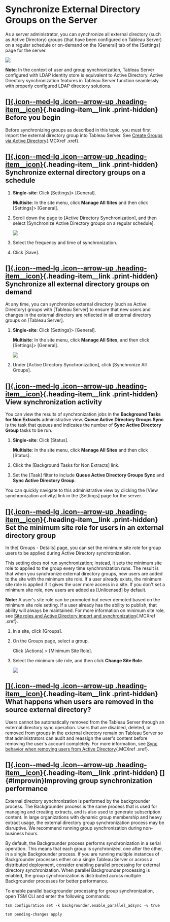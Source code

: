 
Synchronize External Directory Groups on the Server
===================================================
As a server administrator, you can synchronize all external directory
(such as Active Directory) groups (that have been configured on Tableau
Server) on a regular schedule or on-demand on the [General]
tab of the [Settings] page for the server.

![](./Synchronize%20External%20Directory%20Groups%20on%20the%20Server%20-%20Tableau_files/groups_adsync_globalsettings.png)

**Note**: In the context of user and group synchronization, Tableau
Server configured with LDAP identity store is equivalent to Active
Directory. Active Directory synchronization features in Tableau Server
function seamlessly with properly configured LDAP directory solutions.

<div>

[[]{.icon--med-lg .icon--arrow-up .heading-item__icon}](https://help.tableau.com/current/server/en-us/groups_globalsync.htm#){.heading-item__link .print-hidden} Before you begin
---------------------------------------------------------------------------------------------------------------------------------------------------------------------------------

</div>

Before synchronizing groups as described in this topic, you must first
import the external directory group into Tableau Server. See [Create
Groups via Active
Directory](https://help.tableau.com/current/server/en-us/groups_create_ad.htm){.MCXref
.xref}.

<div>

[[]{.icon--med-lg .icon--arrow-up .heading-item__icon}](https://help.tableau.com/current/server/en-us/groups_globalsync.htm#){.heading-item__link .print-hidden} Synchronize external directory groups on a schedule
--------------------------------------------------------------------------------------------------------------------------------------------------------------------------------------------------------------------

</div>

1.  **Single-site**: Click [Settings]\>
    [General].

    **Multisite**: In the site menu, click **Manage All Sites** and then
    click [Settings]\> [General].

2.  Scroll down the page to [Active Directory
    Synchronization], and then select [Synchronize Active
    Directory groups on a regular schedule].

    ![](./Synchronize%20External%20Directory%20Groups%20on%20the%20Server%20-%20Tableau_files/groups_adsync_globalsettings_schedule.png)

3.  Select the frequency and time of synchronization.

4.  Click [Save].

<div>

[[]{.icon--med-lg .icon--arrow-up .heading-item__icon}](https://help.tableau.com/current/server/en-us/groups_globalsync.htm#){.heading-item__link .print-hidden} Synchronize all external directory groups on demand
--------------------------------------------------------------------------------------------------------------------------------------------------------------------------------------------------------------------

</div>

At any time, you can synchronize external directory (such as Active
Directory) groups with [Tableau Server] to ensure
that new users and changes in the external directory are reflected in
all external directory groups on [Tableau
Server].

1.  **Single-site**: Click [Settings]\>
    [General].

    **Multisite**: In the site menu, click **Manage All Sites**, and
    then click [Settings]\> [General].

    ![](./Synchronize%20External%20Directory%20Groups%20on%20the%20Server%20-%20Tableau_files/groups_adsync_globalsettings_manual.png)

2.  Under [Active Directory Synchronization], click
    [Synchronize All Groups].

<div>

[[]{.icon--med-lg .icon--arrow-up .heading-item__icon}](https://help.tableau.com/current/server/en-us/groups_globalsync.htm#){.heading-item__link .print-hidden} View synchronization activity
----------------------------------------------------------------------------------------------------------------------------------------------------------------------------------------------

</div>

You can view the results of synchronization jobs in the **Background
Tasks for Non Extracts** administrative view. **Queue Active Directory
Groups Sync** is the task that queues and indicates the number of **Sync
Active Directory Group** tasks to be run.

1.  **Single-site**: Click [Status].

    **Multisite**: In the site menu, click **Manage All Sites** and then
    click [Status].

2.  Click the [Background Tasks for Non Extracts] link.

3.  Set the [Task] filter to include **Queue Active
    Directory Groups Sync** and **Sync Active Directory Group**.

You can quickly navigate to this administrative view by clicking the
[View synchronization activity] link in the
[Settings] page for the server.

<div>

[[]{.icon--med-lg .icon--arrow-up .heading-item__icon}](https://help.tableau.com/current/server/en-us/groups_globalsync.htm#){.heading-item__link .print-hidden} Set the minimum site role for users in an external directory group
-----------------------------------------------------------------------------------------------------------------------------------------------------------------------------------------------------------------------------------

</div>

In the[ Groups - Details] page, you can set the minimum site
role for group users to be applied during Active Directory
synchronization.

This setting does not run synchronization; instead, it sets the minimum
site role to applied to the group every time synchronization runs. The
result is that when you synchronize external directory groups, new users
are added to the site with the minimum site role. If a user already
exists, the minimum site role is applied if it gives the user more
access in a site. If you don\'t set a minimum site role, new users are
added as [Unlicensed] by default.

**Note:** A user\'s site role can be promoted but never demoted based on
the minimum site role setting. If a user already has the ability to
publish, that ability will always be maintained. For more information on
minimum site role, see [Site roles and Active Directory import and
synchronization](https://help.tableau.com/current/server/en-us/users_site_roles.htm#MinSiteRoleImport){.MCXref
.xref}.

1.  In a site, click [Groups].

2.  On the Groups page, select a group.

    Click [Actions] \> [Minimum Site Role].

3.  Select the minimum site role, and then click **Change Site Role**.

    ![](./Synchronize%20External%20Directory%20Groups%20on%20the%20Server%20-%20Tableau_files/qs_adsync_1.png)

<div>

[[]{.icon--med-lg .icon--arrow-up .heading-item__icon}](https://help.tableau.com/current/server/en-us/groups_globalsync.htm#){.heading-item__link .print-hidden} What happens when users are removed in the source external directory? 
---------------------------------------------------------------------------------------------------------------------------------------------------------------------------------------------------------------------------------------

</div>

Users cannot be automatically removed from the Tableau Server through an
external directory sync operation. Users that are disabled, deleted, or
removed from groups in the external directory remain on Tableau Server
so that administrators can audit and reassign the user\'s content before
removing the user\'s account completely. For more information, see [Sync
behavior when removing users from Active
Directory](https://help.tableau.com/current/server/en-us/users_manage_ad.htm#Sync){.MCXref
.xref}.

<div>

[[]{.icon--med-lg .icon--arrow-up .heading-item__icon}](https://help.tableau.com/current/server/en-us/groups_globalsync.htm#){.heading-item__link .print-hidden} []{#Improvin}Improving group synchronization performance
-------------------------------------------------------------------------------------------------------------------------------------------------------------------------------------------------------------------------

</div>

External directory synchronization is performed by the backgrounder
process. The Backgrounder process is the same process that is used for
managing and creating extracts, and is also used to generate
subscription content. In large organizations with dynamic group
membership and heavy extract usage, the external directory group
synchronization process may be disruptive. We recommend running group
synchronization during non-business hours.

By default, the Backgrounder process performs synchronization in a
serial operation. This means that each group is synchronized, one after
the other, in a single Backgrounder process. If you are running multiple
instances of Backgrounder processes either on a single Tableau Server or
across a distributed deployment, consider enabling parallel processing
for external directory synchronization. When parallel Backgrounder
processing is enabled, the group synchronization is distributed across
multiple Backgrounder processes for better performance.

To enable parallel backgrounder processing for group synchronization,
open TSM CLI and enter the following commands:

`tsm configuration set -k backgrounder.enable_parallel_adsync -v true`

`tsm pending-changes apply`
